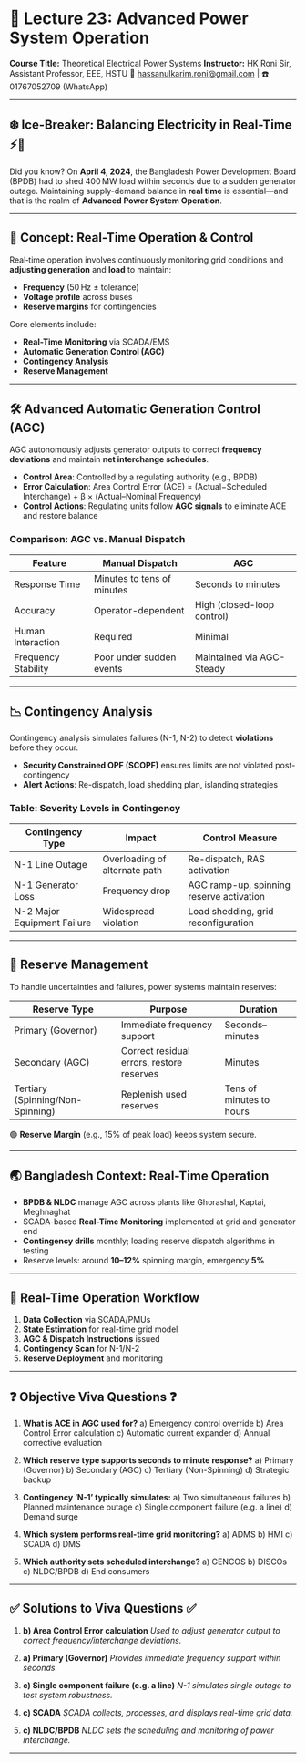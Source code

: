 # 🔋 Lecture 23: Advanced Power System Operation

**Course Title:** Theoretical Electrical Power Systems
**Instructor:** HK Roni Sir, Assistant Professor, EEE, HSTU
📧 [hassanulkarim.roni@gmail.com](mailto:hassanulkarim.roni@gmail.com) | ☎️ 01767052709 (WhatsApp)

---

## ❄️ Ice-Breaker: Balancing Electricity in Real-Time ⚡🔄

Did you know?
On **April 4, 2024**, the Bangladesh Power Development Board (BPDB) had to shed 400 MW load within seconds due to a sudden generator outage. Maintaining supply-demand balance in **real time** is essential—and that is the realm of **Advanced Power System Operation**.

---

## 📘 Concept: Real-Time Operation & Control

Real‑time operation involves continuously monitoring grid conditions and **adjusting generation** and **load** to maintain:

* **Frequency** (50 Hz ± tolerance)
* **Voltage profile** across buses
* **Reserve margins** for contingencies

Core elements include:

* **Real-Time Monitoring** via SCADA/EMS
* **Automatic Generation Control (AGC)**
* **Contingency Analysis**
* **Reserve Management**

---

## 🛠️ Advanced Automatic Generation Control (AGC)

AGC autonomously adjusts generator outputs to correct **frequency deviations** and maintain **net interchange schedules**.

* **Control Area**: Controlled by a regulating authority (e.g., BPDB)
* **Error Calculation**: Area Control Error (ACE) = (Actual−Scheduled Interchange) + β × (Actual–Nominal Frequency)
* **Control Actions**: Regulating units follow **AGC signals** to eliminate ACE and restore balance

### Comparison: AGC vs. Manual Dispatch

| Feature             | Manual Dispatch            | AGC                        |
| ------------------- | -------------------------- | -------------------------- |
| Response Time       | Minutes to tens of minutes | Seconds to minutes         |
| Accuracy            | Operator-dependent         | High (closed-loop control) |
| Human Interaction   | Required                   | Minimal                    |
| Frequency Stability | Poor under sudden events   | Maintained via AGC-Steady  |

---

## 📉 Contingency Analysis

Contingency analysis simulates failures (N-1, N-2) to detect **violations** before they occur.

* **Security Constrained OPF (SCOPF)** ensures limits are not violated post-contingency
* **Alert Actions**: Re-dispatch, load shedding plan, islanding strategies

### Table: Severity Levels in Contingency

| Contingency Type            | Impact                        | Control Measure                          |
| --------------------------- | ----------------------------- | ---------------------------------------- |
| N-1 Line Outage             | Overloading of alternate path | Re-dispatch, RAS activation              |
| N-1 Generator Loss          | Frequency drop                | AGC ramp-up, spinning reserve activation |
| N-2 Major Equipment Failure | Widespread violation          | Load shedding, grid reconfiguration      |

---

## 🧠 Reserve Management

To handle uncertainties and failures, power systems maintain reserves:

| Reserve Type                     | Purpose                                   | Duration                 |
| -------------------------------- | ----------------------------------------- | ------------------------ |
| Primary (Governor)               | Immediate frequency support               | Seconds–minutes          |
| Secondary (AGC)                  | Correct residual errors, restore reserves | Minutes                  |
| Tertiary (Spinning/Non-Spinning) | Replenish used reserves                   | Tens of minutes to hours |

🟢 **Reserve Margin** (e.g., 15% of peak load) keeps system secure.

---

## 🌏 Bangladesh Context: Real-Time Operation

* **BPDB & NLDC** manage AGC across plants like Ghorashal, Kaptai, Meghnaghat
* SCADA-based **Real-Time Monitoring** implemented at grid and generator end
* **Contingency drills** monthly; loading reserve dispatch algorithms in testing
* Reserve levels: around **10–12%** spinning margin, emergency **5%**

---

## 🔁 Real-Time Operation Workflow

1. **Data Collection** via SCADA/PMUs
2. **State Estimation** for real-time grid model
3. **AGC & Dispatch Instructions** issued
4. **Contingency Scan** for N-1/N-2
5. **Reserve Deployment** and monitoring

---

## ❓ Objective Viva Questions ❓

1. **What is ACE in AGC used for?**
   a) Emergency control override
   b) Area Control Error calculation
   c) Automatic current expander
   d) Annual corrective evaluation

2. **Which reserve type supports seconds to minute response?**
   a) Primary (Governor)
   b) Secondary (AGC)
   c) Tertiary (Non-Spinning)
   d) Strategic backup

3. **Contingency ‘N-1’ typically simulates:**
   a) Two simultaneous failures
   b) Planned maintenance outage
   c) Single component failure (e.g. a line)
   d) Demand surge

4. **Which system performs real-time grid monitoring?**
   a) ADMS
   b) HMI
   c) SCADA
   d) DMS

5. **Which authority sets scheduled interchange?**
   a) GENCOS
   b) DISCOs
   c) NLDC/BPDB
   d) End consumers

---

## ✅ Solutions to Viva Questions ✅

1. **b) Area Control Error calculation**
   *Used to adjust generator output to correct frequency/interchange deviations.*

2. **a) Primary (Governor)**
   *Provides immediate frequency support within seconds.*

3. **c) Single component failure (e.g. a line)**
   *N-1 simulates single outage to test system robustness.*

4. **c) SCADA**
   *SCADA collects, processes, and displays real-time grid data.*

5. **c) NLDC/BPDB**
   *NLDC sets the scheduling and monitoring of power interchange.*

---
